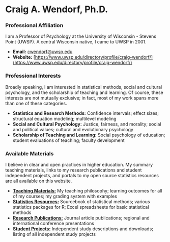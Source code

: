# Craig A. Wendorf, Ph.D.

### Professional Affiliation

I am a Professor of Psychology at the University of Wisconsin - Stevens Point (UWSP). A central Wisconsin native, I came to UWSP in 2001.

- **Email:** [cwendorf@uwsp.edu](mailto:cwendorf@uwsp.edu)
- **Website:** [https://www.uwsp.edu/directory/profile/craig-wendorf/](https://www.uwsp.edu/directory/profile/craig-wendorf/)

### Professional Interests

Broadly speaking, I am interested in statistical methods, social and cultural psychology, and the scholarship of teaching and learning. Of course, these interests are not mutually exclusive; in fact, most of my work spans more than one of these categories.

- **Statistics and Research Methods:** Confidence intervals; effect sizes; structural equation modeling; multilevel modeling
- **Social and Cultural Psychology:** Justice, fairness, and morality; social and political values; cultural and evolutionary psychology
- **Scholarship of Teaching and Learning:** Social psychology of education; student evaluations of teaching; faculty development

### Available Materials

I believe in clear and open practices in higher education. My summary teaching materials, links to my research publications and student independent projects, and portals to my open source statistics resources are all available on this website.

- **[Teaching Materials:](teaching/README.md)** My teaching philosophy; learning outcomes for all of my courses; my grading system with examples
- **[Statistics Resources:](resources/README.md)** Sourcebook of statistical methods; various statistics packages for R; Excel spreadsheets for basic statistical methods
- **[Research Publications:](research/README.md)** Journal article publications; regional and international conference presentations
- **[Student Projects:](projects/README.md)** Independent study descriptions and downloads; listing of all independent study projects

